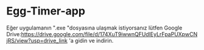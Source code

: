 ﻿# Egg-Timer-app
Eğer uygulamanın ".exe "dosyasına ulaşmak istiyorsanız lütfen Google Drive:https://drive.google.com/file/d/174XuT9iwwnQFUdlEyLrFpaPUXpwCNjRS/view?usp=drive_link  'a gidin ve indirin.
